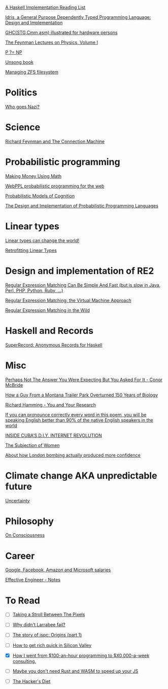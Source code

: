 [A Haskell Implementation Reading List](http://www.stephendiehl.com/posts/essential_compilers.html)

[Idris, a General Purpose Dependently Typed Programming Language: Design and Implementation](https://eb.host.cs.st-andrews.ac.uk/drafts/impldtp.pdf)

[GHC(STG,Cmm,asm) illustrated for hardware persons](http://takenobu-hs.github.io/downloads/haskell_ghc_illustrated.pdf)

[The Feynman Lectures on Physics, Volume I](http://www.feynmanlectures.caltech.edu/I_01.html)

[P ?= NP](http://www.scottaaronson.com/papers/pnp.pdf)

[Unsong book](http://unsongbook.com/)

[Managing ZFS filesystem](https://pthree.org/2012/12/18/zfs-administration-part-xi-compression-and-deduplication/)

# Politics

[Who goes Nazi?](http://harpers.org/archive/1941/08/who-goes-nazi/3/)

# Science

[Richard Feynman and The Connection Machine](http://blog.longnow.org/02017/02/08/richard-feynman-and-the-connection-machine/)

# Probabilistic programming

[Making Money Using Math](http://queue.acm.org/detail.cfm?id=3055303)

[WebPPL probabilistic programming for the web](http://webppl.org/)

[Probabilistic Models of Cognition](https://probmods.org/)

[The Design and Implementation of Probabilistic Programming Languages](http://dippl.org/)

# Linear types

[Linear types can change the world!](https://pdfs.semanticscholar.org/4106/dd3be01f1283f80a8260420138d6ee874753.pdf)

[Retrofitting Linear Types](https://www.reddit.com/r/haskell/comments/5z3ue9/retrofitting_linear_types_pdf/)

# Design and implementation of RE2

[Regular Expression Matching Can Be Simple And Fast (but is slow in Java, Perl, PHP, Python, Ruby, ...)](https://swtch.com/~rsc/regexp/regexp1.html)

[Regular Expression Matching: the Virtual Machine Approach](https://swtch.com/~rsc/regexp/regexp2.html)

[Regular Expression Matching in the Wild](https://swtch.com/~rsc/regexp/regexp3.html)

# Haskell and Records

[SuperRecord: Anonymous Records for Haskell](https://www.athiemann.net/2017/07/02/superrecord.html)

# Misc

[Perhaps Not The Answer You Were Expecting But You Asked For It - Conor McBride](https://personal.cis.strath.ac.uk/conor.mcbride/so-pigworker.pdf)

[How a Guy From a Montana Trailer Park Overturned 150 Years of Biology](https://www.theatlantic.com/science/archive/2016/07/how-a-guy-from-a-montana-trailer-park-upturned-150-years-of-biology/491702/)

[Richard Hamming - You and Your Research](http://www.cs.virginia.edu/~robins/YouAndYourResearch.html)

[If you can pronounce correctly every word in this poem, you will be speaking English better than 90% of the native English speakers in the world](https://spelling.wordpress.com/2007/09/05/english-pronunciation/)

[INSIDE CUBA’S D.I.Y. INTERNET REVOLUTION](https://www.wired.com/2017/07/inside-cubas-diy-internet-revolution/)

[The Subjection of Women](http://www.earlymoderntexts.com/assets/pdfs/mill1869.pdf)

[About how London bombing actually produced more confidence](https://thomlangford.com/2015/05/27/direct-hit-near-miss-or-remote-miss-why-you-are-more-confident-than-you-should-be/)

# Climate change AKA unpredictable future

[Uncertainty](https://medium.com/@czerski/uncertainty-or-about-the-tail-of-the-dragon-eb28f85eed99)

# Philosophy

[On Consciousness](http://www.nybooks.com/topics/on-consciousness/)

# Career

[Google, Facebook, Amazon and Microsoft salaries](https://blog.step.com/2016/04/08/an-open-source-project-for-tech-salaries/)

[Effective Engineer - Notes](https://gist.github.com/rondy/af1dee1d28c02e9a225ae55da2674a6f)

# To Read

- [ ] [Taking a Stroll Between The Pixels](https://blog.demofox.org/2018/04/23/taking-a-stroll-between-the-pixels/)

- [ ] [Why didn't Larrabee fail?](http://tomforsyth1000.github.io/blog.wiki.html#%5B%5BWhy%20didn%27t%20Larrabee%20fail%3F%5D%5D)

- [ ] [The story of ispc: Origins (part 1)](http://pharr.org/matt/blog/2018/04/18/ispc-origins.html)

- [ ] [How to get rich quick in Silicon Valley](https://www.theguardian.com/news/2018/apr/17/get-rich-quick-silicon-valley-startup-billionaire-techie)

- [x] [How I went from $100-an-hour programming to $X0,000-a-week consulting.](https://training.kalzumeus.com/newsletters/archive/consulting_1)

- [ ] [Maybe you don't need Rust and WASM to speed up your JS](https://mrale.ph/blog/2018/02/03/maybe-you-dont-need-rust-to-speed-up-your-js.html)

- [ ] [The Hacker's Diet](https://www.fourmilab.ch/hackdiet/)
